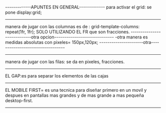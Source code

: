 -------------APUNTES EN GENERAL-------------
para activar el grid: se pone display:grid;
______________________________________________________________

manera de jugar con las columnas es de : grid-template-columns: repeat(1fr, 1fr); SOLO UTILIZANDO EL FR que son fracciones.
----------------------------otra opcion------------------------------
-otra manera es medidas absolutas con pixeles= 150px,120px;
----------------------otra----------------------------------
_________________________________________________________________

manera de jugar con las filas: se da en pixeles, fracciones.
_____________________________________________________________

EL GAP:es para separar los elementos de las cajas
_______________________________________________________

EL MOBILE FIRST= es una tecnica para diseñar primero en un movil y despues en pantallas mas grandes y de mas grande a mas pequeña desktop-first.

_______________________________________________________

